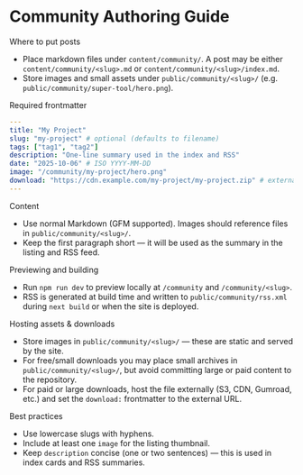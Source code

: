 # Community Authoring Guide

Where to put posts

- Place markdown files under `content/community/`. A post may be either `content/community/<slug>.md` or `content/community/<slug>/index.md`.
- Store images and small assets under `public/community/<slug>/` (e.g. `public/community/super-tool/hero.png`).

Required frontmatter

```yaml
---
title: "My Project"
slug: "my-project" # optional (defaults to filename)
tags: ["tag1", "tag2"]
description: "One-line summary used in the index and RSS"
date: "2025-10-06" # ISO YYYY-MM-DD
image: "/community/my-project/hero.png"
download: "https://cdn.example.com/my-project/my-project.zip" # external URL recommended for paid/large files
---
```

Content

- Use normal Markdown (GFM supported). Images should reference files in `public/community/<slug>/`.
- Keep the first paragraph short — it will be used as the summary in the listing and RSS feed.

Previewing and building

- Run `npm run dev` to preview locally at `/community` and `/community/<slug>`.
- RSS is generated at build time and written to `public/community/rss.xml` during `next build` or when the site is deployed.

Hosting assets & downloads

- Store images in `public/community/<slug>/` — these are static and served by the site.
- For free/small downloads you may place small archives in `public/community/<slug>/`, but avoid committing large or paid content to the repository.
- For paid or large downloads, host the file externally (S3, CDN, Gumroad, etc.) and set the `download:` frontmatter to the external URL.

Best practices

- Use lowercase slugs with hyphens.
- Include at least one `image` for the listing thumbnail.
- Keep `description` concise (one or two sentences) — this is used in index cards and RSS summaries.
